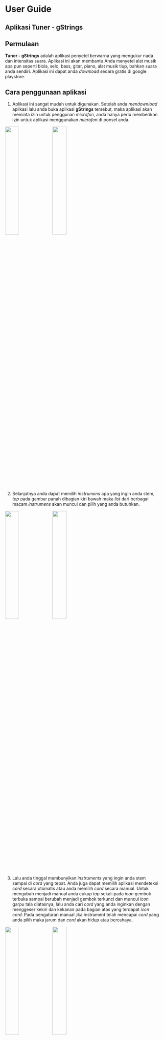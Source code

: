 # User Guide

## Aplikasi Tuner - gStrings

## Permulaan
**Tuner - gStrings** adalah aplikasi penyetel berwarna yang mengukur nada dan intensitas suara. Aplikasi ini akan membantu Anda menyetel alat musik apa pun seperti biola, selo, bass, gitar, piano, alat musik tiup, bahkan suara anda sendiri. Aplikasi ini dapat anda *download* secara gratis di google playstore.

## Cara penggunaan aplikasi
1. Aplikasi ini sangat mudah untuk digunakan. Setelah anda *mendownload* aplikasi lalu anda buka aplikasi **gStrings** tersebut, maka aplikasi akan meminta izin untuk penggunan *microfon*, anda hanya perlu memberikan izin untuk aplikasi menggunakan *microfon* di ponsel anda.

<img src="a.jpg" style="width:30%"/> <img src="b.jpg" style="width:30%"/>

2. Selanjutnya anda dapat memilih *instrumens* apa yang ingin anda stem, *tap* pada gambar panah dibagian kiri bawah maka *list* dari berbagai macam *instrumens* akan muncul dan pilih yang anda butuhkan.

<img src="c.jpg" style="width:30%"/> <img src="d.jpg" style="width:30%"/>

3. Lalu anda tinggal membunyikan *instruments* yang ingin anda stem sampai di *cord* yang tepat. Anda juga dapat memilih aplikasi mendeteksi *cord* secara otomatis atau anda memilih *cord* secara manual. Untuk mengubah menjadi manual anda cukup *tap* sekali pada *icon* gembok terbuka sampai berubah menjadi gembok terkunci dan muncul *icon* garpu tala diatasnya, lalu anda cari *cord* yang anda inginkan dengan menggeser kekiri dan kekanan pada bagian atas yang terdapat *icon* *cord*. Pada pengaturan manual jika instrument telah mencapai *cord* yang anda pilih maka jarum dan *cord* akan hidup atau bercahaya.

<img src="e.jpg" style="width:30%"/> <img src="f.jpg" style="width:30%"/>

Demikian cara penggunaan aplikasi **Tuner - gStrings**.
